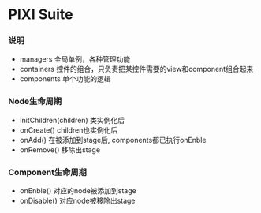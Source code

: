 # PIXI Suite

### 说明
- managers
  全局单例，各种管理功能
- containers
  控件的组合，只负责把某控件需要的view和component组合起来
- components
  单个功能的逻辑


### Node生命周期
- initChildren(children)
  类实例化后
- onCreate()
  children也实例化后
- onAdd()
  在被添加到stage后, components都已执行onEnble
- onRemove()
  移除出stage

### Component生命周期
- onEnble()
  对应的node被添加到stage
- onDisable()
  对应node被移除出stage
